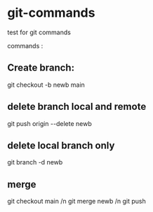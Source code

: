 # git-commands
test for git commands

commands : 


Create branch:
----------------
git checkout -b newb main  



delete branch local and remote
-------------------------------
git push origin --delete newb



delete local branch only
-------------------------
git branch -d newb


merge
----
git checkout main /n
git merge newb /n
git push
